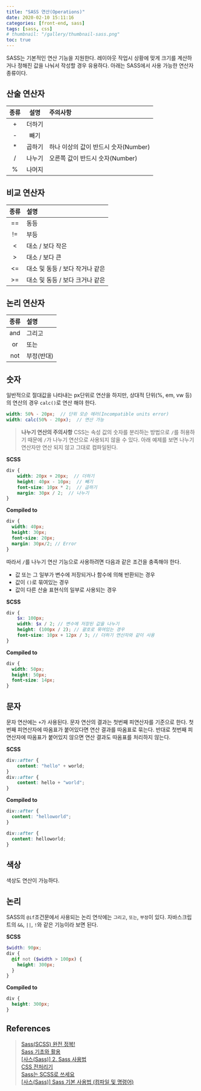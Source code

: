 ```yaml
---
title: "SASS 연산(Operations)"
date: 2020-02-10 15:11:16
categories: [front-end, sass]
tags: [sass, css]
# thumbnail: "/gallery/thumbnail-sass.png"
toc: true
---
```


SASS는 기본적인 연산 기능을 지원한다. 레이아웃 작업시 상황에 맞게 크기를 계산하거나 정해진 값을 나눠서 작성할 경우 유용하다. 아래는 SASS에서 사용 가능한 연산자 종류이다.

<!-- more -->

## 산술 연산자

| 종류 | 설명 | 주의사항 |
|:--------:|:--------:|:--------|
| + | 더하기 |  |
| - | 빼기 |  |
| * | 곱하기 | 하나 이상의 값이 반드시 숫자(Number) |
| / | 나누기 | 오른쪽 값이 반드시 숫자(Number) |
| % | 나머지 |  |

## 비교 연산자

| 종류 | 설명 |
|:--------:|:--------|
| == | 동등 |
| != | 부등 |
| < | 대소 / 보다 작은 |
| > | 대소 / 보다 큰 |
| <= | 대소 및 동등 / 보다 작거나 같은 |
| >= | 대소 및 동등 / 보다 크거나 같은 |

## 논리 연산자

| 종류 | 설명 |
|:--------:|:--------|
| and | 그리고 |
| or | 또는 |
| not | 부정(반대) |

## 숫자

일반적으로 절대값을 나타내는 px단위로 연산을 하지만, 상대적 단위(%, em, vw 등)의 연산의 경우 `calc()`로 연산 해야 한다.

```scss
width: 50% - 20px;  // 단위 모순 에러(Incompatible units error)
width: calc(50% - 20px);  // 연산 가능
```

> **나누기 연산의 주의사항**
> CSS는 속성 값의 숫자를 분리하는 방법으로 `/`를 허용하기 때문에 `/`가 나누기 연산으로 사용되지 않을 수 있다. 아래 예제를 보면 나누기 연산자만 연산 되지 않고 그대로 컴파일된다.

**SCSS**
```scss
div {
    width: 20px + 20px;  // 더하기
    height: 40px - 10px;  // 빼기
    font-size: 10px * 2;  // 곱하기
    margin: 30px / 2;  // 나누기
}
```

**Compiled to**
```scss
div {
  width: 40px;
  height: 30px;
  font-size: 20px;
  margin: 30px/2; // Error
}
```

따라서 `/`를 나누기 연산 기능으로 사용하려면 다음과 같은 조건을 충족해야 한다.

* 값 또는 그 일부가 변수에 저장되거나 함수에 의해 반환되는 경우
* 값이 `()`로 묶여있는 경우
* 값이 다른 산술 표현식의 일부로 사용되는 경우

**SCSS**
```scss
div {
    $x: 100px;
    width: $x / 2; // 변수에 저장된 값을 나누기
    height: (100px / 2); // 괄호로 묶여있는 경우
    font-size: 10px + 12px / 3; // 더하기 연산자와 같이 사용
}
```

**Compiled to**
```scss
div {
  width: 50px;
  height: 50px;
  font-size: 14px;
}
```

## 문자

문자 연산에는 `+`가 사용된다. 문자 연산의 결과는 첫번째 피연산자를 기준으로 한다. 첫번째 피연산자에 따옴표가 붙어있다면 연산 결과를 따옴표로 묶는다. 반대로 첫번째 피연산자에 따옴표가 붙어있지 않으면 연산 결과도 따옴표를 처리하지 않는다.

**SCSS**
```scss
div::after {
    content: "hello" + world;
}
div::after {
    content: hello + "world";
}
```

**Compiled to**
```scss
div::after {
  content: "helloworld";
}

div::after {
  content: helloworld;
}
```

## 색상

색상도 연산이 가능하다.

## 논리

SASS의 `@if`조건문에서 사용되는 논리 연삭에는 `그리고`, `또는`, `부정`이 있다. 자바스크립트의 `&&`, `||`, `!`와 같은 기능이라 보면 된다.

**SCSS**
```scss
$width: 90px;
div {
  @if not ($width > 100px) {
    height: 300px;
  }
}
```

**Compiled to**
```scss
div {
  height: 300px;
}
```

## References
> [Sass(SCSS) 완전 정복!](https://heropy.blog/2018/01/31/sass/)  
> [Sass 기초와 활용](http://hwangsunsoo.org/lecture/src/sass_article_seminar_2017_2nd_half.html)  
> [[사스(Sass)] 2. Sass 사용법](https://recoveryman.tistory.com/277)  
> [CSS 전처리기](https://developer.mozilla.org/ko/docs/Glossary/CSS_preprocessor)  
> [Sass는 SCSS로 쓰세요](https://designmeme.github.io/ko/blog/write-sass-with-scss/)  
> [[사스(Sass)] Sass 기본 사용법 (컴파일 및 명령어)](https://i-fiction.tistory.com/9)
